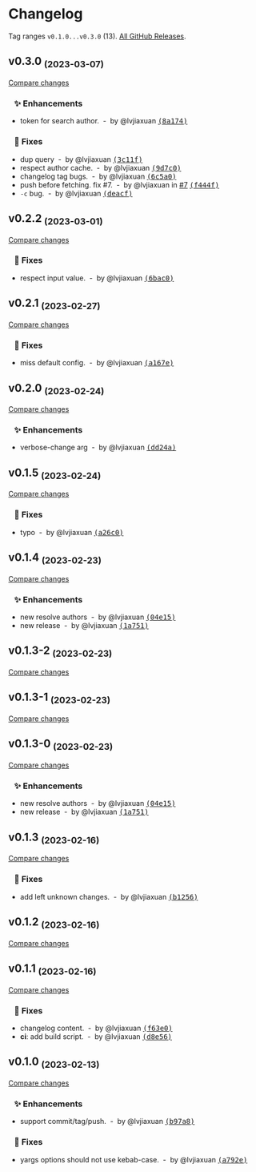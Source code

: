 # Changelog

Tag ranges `v0.1.0...v0.3.0` (13). [All GitHub Releases](https://github.com/lvjiaxuan/release/releases).

## v0.3.0 <sub>(2023-03-07)</sub>
[Compare changes](https://github.com/lvjiaxuan/release/compare/v0.2.2...main)

### &nbsp;&nbsp;&nbsp;✨ Enhancements

- token for search author. &nbsp;-&nbsp; by @lvjiaxuan [<samp>(8a174)</samp>](https://github.com/lvjiaxuan/release/commit/8a1745d)

### &nbsp;&nbsp;&nbsp;🐛 Fixes

- dup query &nbsp;-&nbsp; by @lvjiaxuan [<samp>(3c11f)</samp>](https://github.com/lvjiaxuan/release/commit/3c11fa8)
- respect author cache. &nbsp;-&nbsp; by @lvjiaxuan [<samp>(9d7c0)</samp>](https://github.com/lvjiaxuan/release/commit/9d7c033)
- changelog tag bugs. &nbsp;-&nbsp; by @lvjiaxuan [<samp>(6c5a0)</samp>](https://github.com/lvjiaxuan/release/commit/6c5a0cb)
- push before fetching. fix #7. &nbsp;-&nbsp; by @lvjiaxuan in [#7](https://github.com/lvjiaxuan/release/issues/7) [<samp>(f444f)</samp>](https://github.com/lvjiaxuan/release/commit/f444fbd)
- `-c` bug. &nbsp;-&nbsp; by @lvjiaxuan [<samp>(deacf)</samp>](https://github.com/lvjiaxuan/release/commit/deacff1)

## v0.2.2 <sub>(2023-03-01)</sub>
[Compare changes](https://github.com/lvjiaxuan/release/compare/v0.2.1...v0.2.2)

### &nbsp;&nbsp;&nbsp;🐛 Fixes

- respect input value. &nbsp;-&nbsp; by @lvjiaxuan [<samp>(6bac0)</samp>](https://github.com/lvjiaxuan/release/commit/6bac03e)

## v0.2.1 <sub>(2023-02-27)</sub>
[Compare changes](https://github.com/lvjiaxuan/release/compare/v0.2.0...v0.2.1)

### &nbsp;&nbsp;&nbsp;🐛 Fixes

- miss default config. &nbsp;-&nbsp; by @lvjiaxuan [<samp>(a167e)</samp>](https://github.com/lvjiaxuan/release/commit/a167e48)

## v0.2.0 <sub>(2023-02-24)</sub>
[Compare changes](https://github.com/lvjiaxuan/release/compare/v0.1.5...v0.2.0)

### &nbsp;&nbsp;&nbsp;✨ Enhancements

- verbose-change arg &nbsp;-&nbsp; by @lvjiaxuan [<samp>(dd24a)</samp>](https://github.com/lvjiaxuan/release/commit/dd24ae0)

## v0.1.5 <sub>(2023-02-24)</sub>
[Compare changes](https://github.com/lvjiaxuan/release/compare/v0.1.4...v0.1.5)

### &nbsp;&nbsp;&nbsp;🐛 Fixes

- typo &nbsp;-&nbsp; by @lvjiaxuan [<samp>(a26c0)</samp>](https://github.com/lvjiaxuan/release/commit/a26c0bd)

## v0.1.4 <sub>(2023-02-23)</sub>
[Compare changes](https://github.com/lvjiaxuan/release/compare/v0.1.3-2...v0.1.4)

### &nbsp;&nbsp;&nbsp;✨ Enhancements

- new resolve authors &nbsp;-&nbsp; by @lvjiaxuan [<samp>(04e15)</samp>](https://github.com/lvjiaxuan/release/commit/04e156f)
- new release &nbsp;-&nbsp; by @lvjiaxuan [<samp>(1a751)</samp>](https://github.com/lvjiaxuan/release/commit/1a75193)

## v0.1.3-2 <sub>(2023-02-23)</sub>
[Compare changes](https://github.com/lvjiaxuan/release/compare/v0.1.3-1...v0.1.3-2)

## v0.1.3-1 <sub>(2023-02-23)</sub>
[Compare changes](https://github.com/lvjiaxuan/release/compare/v0.1.3-0...v0.1.3-1)

## v0.1.3-0 <sub>(2023-02-23)</sub>
[Compare changes](https://github.com/lvjiaxuan/release/compare/v0.1.3...v0.1.3-0)

### &nbsp;&nbsp;&nbsp;✨ Enhancements

- new resolve authors &nbsp;-&nbsp; by @lvjiaxuan [<samp>(04e15)</samp>](https://github.com/lvjiaxuan/release/commit/04e156f)
- new release &nbsp;-&nbsp; by @lvjiaxuan [<samp>(1a751)</samp>](https://github.com/lvjiaxuan/release/commit/1a75193)

## v0.1.3 <sub>(2023-02-16)</sub>
[Compare changes](https://github.com/lvjiaxuan/release/compare/v0.1.2...v0.1.3)

### &nbsp;&nbsp;&nbsp;🐛 Fixes

- add left unknown changes. &nbsp;-&nbsp; by @lvjiaxuan [<samp>(b1256)</samp>](https://github.com/lvjiaxuan/release/commit/b125624)

## v0.1.2 <sub>(2023-02-16)</sub>
[Compare changes](https://github.com/lvjiaxuan/release/compare/v0.1.1...v0.1.2)

## v0.1.1 <sub>(2023-02-16)</sub>
[Compare changes](https://github.com/lvjiaxuan/release/compare/v0.1.0...v0.1.1)

### &nbsp;&nbsp;&nbsp;🐛 Fixes

- changelog content. &nbsp;-&nbsp; by @lvjiaxuan [<samp>(f63e0)</samp>](https://github.com/lvjiaxuan/release/commit/f63e06c)
- **ci**: add build script. &nbsp;-&nbsp; by @lvjiaxuan [<samp>(d8e56)</samp>](https://github.com/lvjiaxuan/release/commit/d8e56c4)

## v0.1.0 <sub>(2023-02-13)</sub>
[Compare changes](https://github.com/lvjiaxuan/release/compare/...v0.1.0)

### &nbsp;&nbsp;&nbsp;✨ Enhancements

- support commit/tag/push. &nbsp;-&nbsp; by @lvjiaxuan [<samp>(b97a8)</samp>](https://github.com/lvjiaxuan/release/commit/b97a8df)

### &nbsp;&nbsp;&nbsp;🐛 Fixes

- yargs options should not use kebab-case. &nbsp;-&nbsp; by @lvjiaxuan [<samp>(a792e)</samp>](https://github.com/lvjiaxuan/release/commit/a792eed)